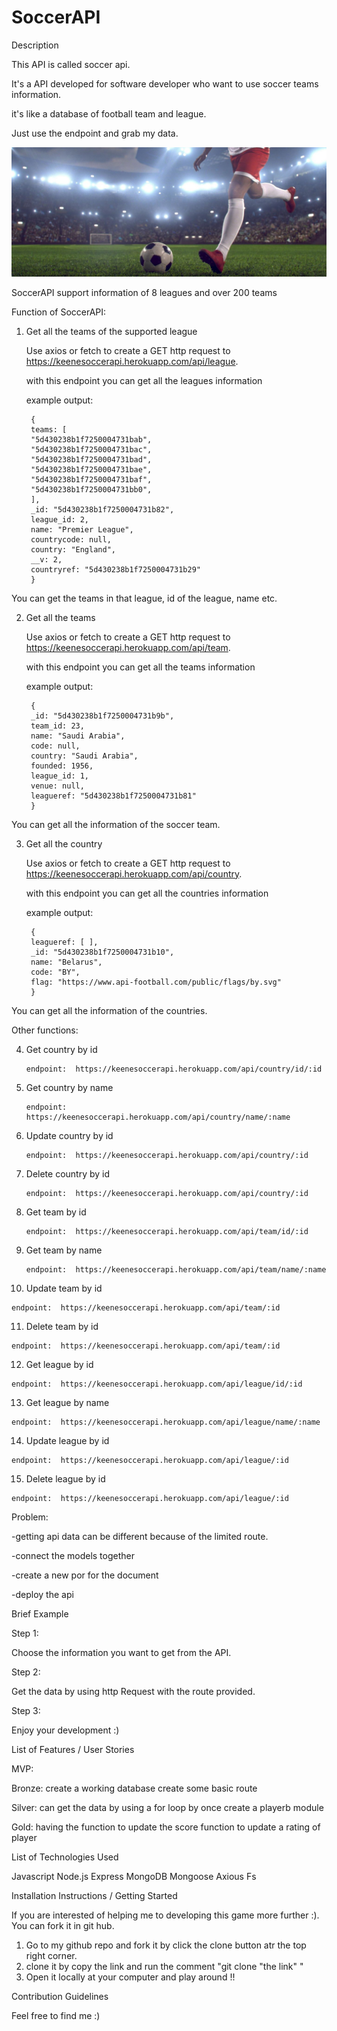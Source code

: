 # SoccerAPI

Description

<!-- What your project is / should be used for -->


This API is called soccer api.

It's a API developed for software developer who want to use soccer teams information.

it's like a database of football team and league.

Just use the endpoint and grab my data.


<img src="./soccer.jpg">

SoccerAPI support information of 8 leagues and over 200 teams


Function of SoccerAPI:

1. Get all the teams of the supported league

    Use axios or fetch to create a GET http request to https://keenesoccerapi.herokuapp.com/api/league.

    with this endpoint you can get all the leagues information

    example output:
    
        {
        teams: [
        "5d430238b1f7250004731bab",
        "5d430238b1f7250004731bac",
        "5d430238b1f7250004731bad",
        "5d430238b1f7250004731bae",
        "5d430238b1f7250004731baf",
        "5d430238b1f7250004731bb0",
        ],
        _id: "5d430238b1f7250004731b82",
        league_id: 2,
        name: "Premier League",
        countrycode: null,
        country: "England",
        __v: 2,
        countryref: "5d430238b1f7250004731b29"
        }

 You can get the teams in that league, id of the league, name etc.

2. Get all the teams 

    Use axios or fetch to create a GET http request to https://keenesoccerapi.herokuapp.com/api/team.

    with this endpoint you can get all the teams information

    example output:

        {
        _id: "5d430238b1f7250004731b9b",
        team_id: 23,
        name: "Saudi Arabia",
        code: null,
        country: "Saudi Arabia",
        founded: 1956,
        league_id: 1,
        venue: null,
        leagueref: "5d430238b1f7250004731b81"
        }

You can get all the information of the soccer team.


3. Get all the country 

    Use axios or fetch to create a GET http request to https://keenesoccerapi.herokuapp.com/api/country.

    with this endpoint you can get all the countries information

    example output:

        {
        leagueref: [ ],
        _id: "5d430238b1f7250004731b10",
        name: "Belarus",
        code: "BY",
        flag: "https://www.api-football.com/public/flags/by.svg"
        }

You can get all the information of the countries.

Other functions:

 4. Get country by id

        endpoint:  https://keenesoccerapi.herokuapp.com/api/country/id/:id


 5. Get country by name

        endpoint:  https://keenesoccerapi.herokuapp.com/api/country/name/:name


 6. Update country by id

        endpoint:  https://keenesoccerapi.herokuapp.com/api/country/:id


 7. Delete country by id

        endpoint:  https://keenesoccerapi.herokuapp.com/api/country/:id

 8. Get team by id

        endpoint:  https://keenesoccerapi.herokuapp.com/api/team/id/:id


 9. Get team by name

        endpoint:  https://keenesoccerapi.herokuapp.com/api/team/name/:name


 10. Update team by id

    endpoint:  https://keenesoccerapi.herokuapp.com/api/team/:id


 11. Delete team by id

    endpoint:  https://keenesoccerapi.herokuapp.com/api/team/:id

 12. Get league by id

    endpoint:  https://keenesoccerapi.herokuapp.com/api/league/id/:id


 13. Get league by name

    endpoint:  https://keenesoccerapi.herokuapp.com/api/league/name/:name


 14. Update league by id

    endpoint:  https://keenesoccerapi.herokuapp.com/api/league/:id


 15. Delete league by id

    endpoint:  https://keenesoccerapi.herokuapp.com/api/league/:id




    





























<!-- What problem(s) your projects solves -->

Problem:

-getting api data can be different because of the limited route.

-connect the models together

-create a new por for the document

-deploy the api




Brief Example

<!-- This could be a code snippet showing how your project should be used (if it is meant to be integrated into another app)
This could be a screenshot of your project running in the browser (if it is a stand-alone application) -->

Step 1:

Choose the information you want to get from the API.

Step 2:

Get the data by using http Request with the route provided.

Step 3:

Enjoy your development :)




List of Features / User Stories

<!-- This typically will be a short list of the features / user stories that you planned during the development phase of the project
To provide more detail, you can show how you categorized these features into Bronze (MVP), Silver, and Gold Levels and indicate which features you complete / have yet to complete -->

MVP:

Bronze:
create a working database
create some basic route

Silver:
can get the data by using a for loop by once
create a playerb module


Gold:
having the function to update the score 
function to update a rating of player






List of Technologies Used

<!-- Often you will want to list the technologies you used to create the project.
This typically would consist of all primary languages, frameworks, and libraries your app is composed of
This is particularly important when it comes to recruiters scanning your projects for keywords -->

Javascript
Node.js
Express
MongoDB
Mongoose
Axious
Fs



Installation Instructions / Getting Started

<!-- This section should walk a reader, step by step, through the process of setting up your project
For a tool meant to be integrated into other projects, this would likely outline the process of installing and accessing this tool in your project
For an application, this would likely outline the process of forking, cloning, and starting the app locally -->

If you are interested of helping me to developing this game more further :).
You can fork it in git hub.
1. Go to my github  repo and fork it by click the clone button atr the top right corner.
2. clone it by copy the link and run the comment "git clone "the link" "
3. Open it locally at your computer and play around !!



Contribution Guidelines

<!-- This section should offer guidance on where and how users can contribute to your code, identify bugs, and propose improvements
Good links to include are:
A link to the project's main repository
A link to the project's issue tracker -->

Feel free to find me :)